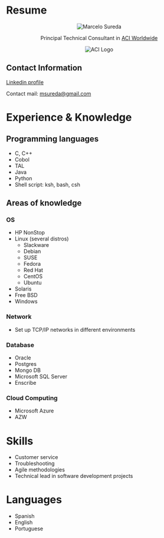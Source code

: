 <h1>Resume</h1>

<center>

<img src="https://media.licdn.com/dms/image/v2/C4D03AQF0J4gnBUSBxg/profile-displayphoto-shrink_800_800/profile-displayphoto-shrink_800_800/0/1517036086225?e=1733961600&v=beta&t=omtdtpCPBoEdg7cn0LQFVsXXYJNjd3rnhe3BDduESAk" alt="Marcelo Sureda">

<p>
Principal Technical Consultant in <a href="https://www.aciworldwide.com/">ACI Worldwide</a>
</p>

<img src="https://media.licdn.com/dms/image/v2/D560BAQF-RFXMrIE5VQ/company-logo_100_100/company-logo_100_100/0/1714485932662/aci_worldwide_logo?e=1736380800&v=beta&t=RoYVuLo6DqjgE4q4b6FULHQvX0m26EJWc3BOyvfHCaQ" alt="ACI Logo">

</center>

<h2>Contact Information</h2>

<a href="https://www.linkedin.com/in/marcelosureda/">Linkedin profile</a>

Contact mail: <a href="mailto:msureda@gmail.com">msureda@gmail.com</a>

<h1>Experience & Knowledge</h1>

<h2>Programming languages</h2>
<ul>
<li>C, C++</li>
<li>Cobol</li>
<li>TAL</li>
<li>Java</li>
<li>Python</li>
<li>Shell script: ksh, bash, csh</li>
</ul>

<h2>Areas of knowledge</h2>

<h3>OS</h3>

<ul>
<li>HP NonStop</li>
<li>Linux (several distros)
<ul>
<li>Slackware</li>
<li>Debian</li>
<li>SUSE</li>
<li>Fedora</li>
<li>Red Hat</li>
<li>CentOS</li>
<li>Ubuntu</li>
</ul>
</li>
<li>Solaris</li>
<li>Free BSD</li>
<li>Windows</li>
</ul>

<h3>Network</h3>

<ul>
<li>Set up TCP/IP networks in different environments</li>
</ul>

<h3>Database</h3>

<ul>
<li>Oracle</li>
<li>Postgres</li>
<li>Mongo DB</li>
<li>Microsoft SQL Server</li>
<li>Enscribe</li>
</ul>

<h3>Cloud Computing</h3>

<ul>
<li>Microsoft Azure</li>
<li>AZW</li>
</ul>

<h1>Skills</h1>

<ul>
<li>Customer service</li>
<li>Troubleshooting</li>
<li>Agile methodologies</li>
<li>Technical lead in software development projects</li>
</ul>

<h1>Languages</h1>

<ul>
<li>Spanish</li>
<li>English</li>
<li>Portuguese</li>
</ul>
